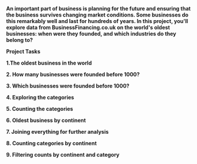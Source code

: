 
**An important part of business is planning for the future and ensuring that the business survives changing market conditions. Some businesses do this remarkably well and last for hundreds of years. In this project, you'll explore data from BusinessFinancing.co.uk on the world's oldest businesses: when were they founded, and which industries do they belong to?**

**Project Tasks**

**1.The oldest business in the world**

**2. How many businesses were founded before 1000?**

**3. Which businesses were founded before 1000?**

**4. Exploring the categories**

**5. Counting the categories**

**6. Oldest business by continent**

**7. Joining everything for further analysis**

**8. Counting categories by continent**

**9. Filtering counts by continent and category**
 
